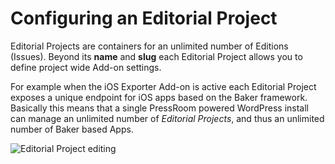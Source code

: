 # Configuring an Editorial Project

Editorial Projects are containers for an unlimited number of Editions (Issues). Beyond its __name__ and __slug__ each Editorial Project allows you to define project wide Add-on settings. 

For example when the iOS Exporter Add-on is active each Editorial Project exposes a unique endpoint for iOS apps based on the Baker framework. Basically this means that a single PressRoom powered WordPress install can manage an unlimited number of *Editorial Projects*, and thus an unlimited number of Baker based Apps.

![Editorial Project editing](https://ps.w.org/pressroom/assets/screenshot-8.jpg?rev=1214957 "PressRoom Editorial Project editing page")
